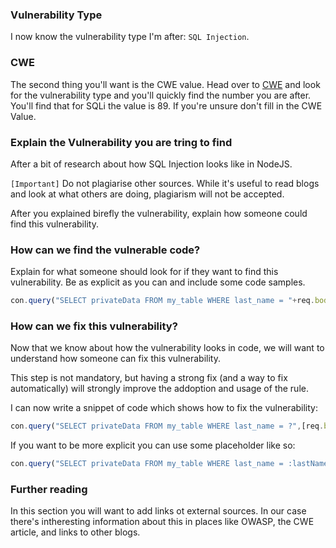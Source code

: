 ### Vulnerability Type
I now know the vulnerability type I'm after: `SQL Injection`. 

### CWE
The second thing you'll want is the CWE value. Head over to [CWE](https://cwe.mitre.org/) and look for the vulnerability type and you'll quickly find the number you are after. You'll find that for SQLi the value is 89. If you're unsure don't fill in the CWE Value. 

### Explain the Vulnerability you are tring to find
After a bit of research about how SQL Injection looks like in NodeJS.

`[Important]` Do not plagiarise other sources. While it's useful to read blogs and look at what others are doing, plagiarism will not be accepted. 

After you explained birefly the vulnerability, explain how someone could find this vulnerability. 

### How can we find the vulnerable code? 
Explain for what someone should look for if they want to find this vulnerability. Be as explicit as you can and include some code samples.

```javascript
con.query("SELECT privateData FROM my_table WHERE last_name = "+req.body.lastName,function(error, results){});

```
### How can we fix this vulnerability?
Now that we know about how the vulnerability looks in code, we will want to understand how someone can fix this vulnerability.

This step is not mandatory, but having a strong fix (and a way to fix automatically) will strongly improve the addoption and usage of the rule. 


I can now write a snippet of code which shows how to fix the vulnerability:
```javascript
con.query("SELECT privateData FROM my_table WHERE last_name = ?",[req.body.lastName],function(error, results){});
```

If you want to be more explicit you can use some placeholder like so:
```javascript
con.query("SELECT privateData FROM my_table WHERE last_name = :lastName",[lastName: req.body.lastName],function(error, results){});
```


### Further reading 
In this section you will want to add links ot external sources.
In our case there's intheresting information about this in places like OWASP, the CWE article, and links to other blogs.
